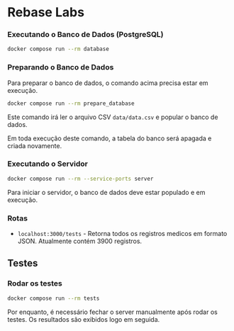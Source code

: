 # Rebase Labs

### Executando o Banco de Dados (PostgreSQL)
```bash
docker compose run --rm database
```

### Preparando o Banco de Dados
Para preparar o banco de dados, o comando acima precisa estar em execução.
```bash
docker compose run --rm prepare_database
```
Este comando irá ler o arquivo CSV `data/data.csv` e popular o banco de dados.

Em toda execução deste comando, a tabela do banco será apagada e criada novamente.

### Executando o Servidor
```bash
docker compose run --rm --service-ports server
```
Para iniciar o servidor, o banco de dados deve estar populado e em execução.

<!-- informando da rota localhost:3000/tests que exibe todos os registros médicos, que são 3900 atualmente -->
### Rotas
- `localhost:3000/tests` - Retorna todos os registros medicos em formato JSON. Atualmente contém 3900 registros.

<!-- teste é tests no compose -->
## Testes

### Rodar os testes
```bash
docker compose run --rm tests
```

Por enquanto, é necessário fechar o server manualmente após rodar os testes. Os resultados são exibidos logo em seguida.